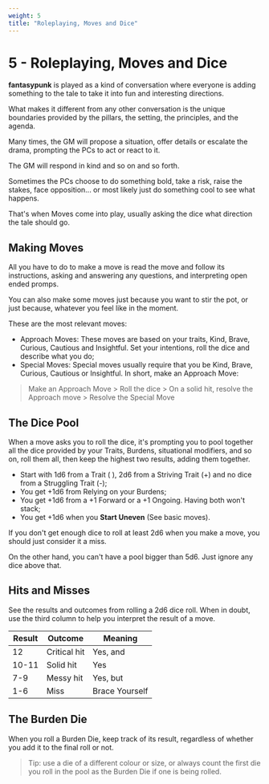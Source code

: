 ```yaml
---
weight: 5
title: "Roleplaying, Moves and Dice"
---
```


# 5 - Roleplaying, Moves and Dice

**fantasypunk** is played as a kind of conversation where everyone is adding something to the tale to take it into fun and interesting directions.

What makes it different from any other conversation is the unique boundaries provided by the pillars, the setting, the principles, and the agenda.

Many times, the GM will propose a situation, offer details or escalate the drama, prompting the PCs to act or react to it.

The GM will respond in kind and so on and so forth.

Sometimes the PCs choose to do something bold, take a risk, raise the stakes, face opposition... or most likely just do something cool to see what happens.

That's when Moves come into play, usually asking the dice what direction the tale should go.

## Making Moves

All you have to do to make a move is read the move and follow its instructions, asking and answering any questions, and interpreting open ended promps.

You can also make some moves just because you want to stir the pot, or just because, whatever you feel like in the moment.

These are the most relevant moves:

- Approach Moves: These moves are based on your traits, Kind, Brave, Curious, Cautious and Insightful. Set your intentions, roll the dice and describe what you do;
- Special Moves: Special moves usually require that you be Kind, Brave, Curious, Cautious or Insightful. In short, make an Approach Move:

> Make an Approach Move > Roll the dice > On a solid hit, resolve the Approach move > Resolve the Special Move

## The Dice Pool

When a move asks you to roll the dice, it's prompting you to pool together all the dice provided by your Traits, Burdens, situational modifiers, and so on, roll them all, then keep the highest two results, adding them together.

- Start with 1d6 from a Trait ( ), 2d6 from a Striving Trait (+) and no dice from a Struggling Trait (-);
- You get +1d6 from Relying on your Burdens;
- You get +1d6 from a +1 Forward or a +1 Ongoing. Having both won't stack;
- You get +1d6 when you **Start Uneven** (See basic moves).

If you don't get enough dice to roll at least 2d6 when you make a move, you should just consider it a miss.

On the other hand, you can't have a pool bigger than 5d6. Just ignore any dice above that.

## Hits and Misses

See the results and outcomes from rolling a 2d6 dice roll. When in doubt, use the third column to help you interpret the result of a move. 


Result | Outcome | Meaning
---------|----------|---------
 12    | Critical hit | Yes, and
 10-11 | Solid hit | Yes
 7-9 | Messy hit | Yes, but
 1-6 | Miss | Brace Yourself

## The Burden Die

When you roll a Burden Die, keep track of its result, regardless of whether you add it to the final roll or not.

> Tip: use a die of a different colour or size, or always count the first die you roll in the pool as the Burden Die if one is being rolled.